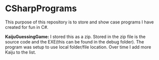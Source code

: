# CSharpPrograms
This purpose of this repository is to store and show case programs I have created for fun in C#.

**KaijuGuessingGame:**
I stored this as a zip. Stored in the zip file is the source code and the EXE(this can be found in the debug folder). The program was setup to
use local folder/file location. Over time I add more Kaiju to the list. 
